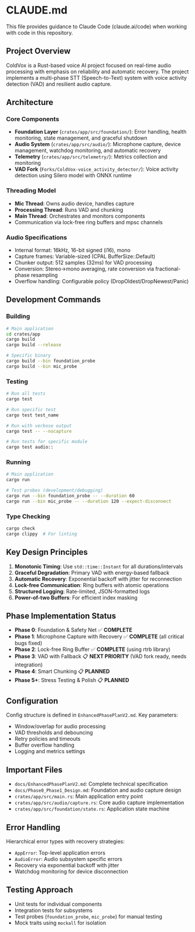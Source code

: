 # CLAUDE.md

This file provides guidance to Claude Code (claude.ai/code) when working with code in this repository.

## Project Overview

ColdVox is a Rust-based voice AI project focused on real-time audio processing with emphasis on reliability and automatic recovery. The project implements a multi-phase STT (Speech-to-Text) system with voice activity detection (VAD) and resilient audio capture.

## Architecture

### Core Components

- **Foundation Layer** (`crates/app/src/foundation/`): Error handling, health monitoring, state management, and graceful shutdown
- **Audio System** (`crates/app/src/audio/`): Microphone capture, device management, watchdog monitoring, and automatic recovery
- **Telemetry** (`crates/app/src/telemetry/`): Metrics collection and monitoring
- **VAD Fork** (`Forks/ColdVox-voice_activity_detector/`): Voice activity detection using Silero model with ONNX runtime

### Threading Model

- **Mic Thread**: Owns audio device, handles capture
- **Processing Thread**: Runs VAD and chunking  
- **Main Thread**: Orchestrates and monitors components
- Communication via lock-free ring buffers and mpsc channels

### Audio Specifications

- Internal format: 16kHz, 16-bit signed (i16), mono
- Capture frames: Variable-sized (CPAL BufferSize::Default)
- Chunker output: 512 samples (32ms) for VAD processing
- Conversion: Stereo→mono averaging, rate conversion via fractional-phase resampling
- Overflow handling: Configurable policy (DropOldest/DropNewest/Panic)

## Development Commands

### Building
```bash
# Main application
cd crates/app
cargo build
cargo build --release

# Specific binary
cargo build --bin foundation_probe
cargo build --bin mic_probe
```

### Testing
```bash
# Run all tests
cargo test

# Run specific test
cargo test test_name

# Run with verbose output
cargo test -- --nocapture

# Run tests for specific module
cargo test audio::
```

### Running
```bash
# Main application
cargo run

# Test probes (development/debugging)
cargo run --bin foundation_probe -- --duration 60
cargo run --bin mic_probe -- --duration 120 --expect-disconnect
```

### Type Checking
```bash
cargo check
cargo clippy  # For linting
```

## Key Design Principles

1. **Monotonic Timing**: Use `std::time::Instant` for all durations/intervals
2. **Graceful Degradation**: Primary VAD with energy-based fallback
3. **Automatic Recovery**: Exponential backoff with jitter for reconnection
4. **Lock-free Communication**: Ring buffers with atomic operations
5. **Structured Logging**: Rate-limited, JSON-formatted logs
6. **Power-of-two Buffers**: For efficient index masking

## Phase Implementation Status

- **Phase 0**: Foundation & Safety Net ✅ **COMPLETE**
- **Phase 1**: Microphone Capture with Recovery ✅ **COMPLETE** (all critical bugs fixed)
- **Phase 2**: Lock-free Ring Buffer ✅ **COMPLETE** (using rtrb library)
- **Phase 3**: VAD with Fallback 📋 **NEXT PRIORITY** (VAD fork ready, needs integration)
- **Phase 4**: Smart Chunking 📋 **PLANNED**
- **Phase 5+**: Stress Testing & Polish 📋 **PLANNED**

## Configuration

Config structure is defined in `EnhancedPhasePlanV2.md`. Key parameters:
- Window/overlap for audio processing
- VAD thresholds and debouncing
- Retry policies and timeouts
- Buffer overflow handling
- Logging and metrics settings

## Important Files

- `docs/EnhancedPhasePlanV2.md`: Complete technical specification
- `docs/Phase0_Phase1_Design.md`: Foundation and audio capture design
- `crates/app/src/main.rs`: Main application entry point
- `crates/app/src/audio/capture.rs`: Core audio capture implementation
- `crates/app/src/foundation/state.rs`: Application state machine

## Error Handling

Hierarchical error types with recovery strategies:
- `AppError`: Top-level application errors
- `AudioError`: Audio subsystem specific errors
- Recovery via exponential backoff with jitter
- Watchdog monitoring for device disconnection

## Testing Approach

- Unit tests for individual components
- Integration tests for subsystems
- Test probes (`foundation_probe`, `mic_probe`) for manual testing
- Mock traits using `mockall` for isolation